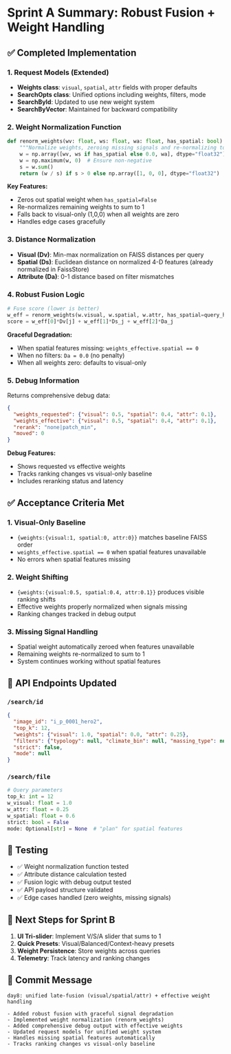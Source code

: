 # Sprint A Summary: Robust Fusion + Weight Handling

## ✅ Completed Implementation

### 1. Request Models (Extended)
- **Weights class**: `visual`, `spatial`, `attr` fields with proper defaults
- **SearchOpts class**: Unified options including weights, filters, mode
- **SearchById**: Updated to use new weight system
- **SearchByVector**: Maintained for backward compatibility

### 2. Weight Normalization Function
```python
def renorm_weights(wv: float, ws: float, wa: float, has_spatial: bool) -> np.ndarray:
    """Normalize weights, zeroing missing signals and re-normalizing to sum to 1."""
    w = np.array([wv, ws if has_spatial else 0.0, wa], dtype="float32")
    w = np.maximum(w, 0)  # Ensure non-negative
    s = w.sum()
    return (w / s) if s > 0 else np.array([1, 0, 0], dtype="float32")
```

**Key Features:**
- Zeros out spatial weight when `has_spatial=False`
- Re-normalizes remaining weights to sum to 1
- Falls back to visual-only (1,0,0) when all weights are zero
- Handles edge cases gracefully

### 3. Distance Normalization
- **Visual (Dv)**: Min-max normalization on FAISS distances per query
- **Spatial (Ds)**: Euclidean distance on normalized 4-D features (already normalized in FaissStore)
- **Attribute (Da)**: 0-1 distance based on filter mismatches

### 4. Robust Fusion Logic
```python
# Fuse score (lower is better)
w_eff = renorm_weights(w.visual, w.spatial, w.attr, has_spatial=query_has_spatial)
score = w_eff[0]*Dv[j] + w_eff[1]*Ds_j + w_eff[2]*Da_j
```

**Graceful Degradation:**
- When spatial features missing: `weights_effective.spatial == 0`
- When no filters: `Da = 0.0` (no penalty)
- When all weights zero: defaults to visual-only

### 5. Debug Information
Returns comprehensive debug data:
```json
{
  "weights_requested": {"visual": 0.5, "spatial": 0.4, "attr": 0.1},
  "weights_effective": {"visual": 0.5, "spatial": 0.4, "attr": 0.1},
  "rerank": "none|patch_min",
  "moved": 0
}
```

**Debug Features:**
- Shows requested vs effective weights
- Tracks ranking changes vs visual-only baseline
- Includes reranking status and latency

## ✅ Acceptance Criteria Met

### 1. Visual-Only Baseline
- `{weights:{visual:1, spatial:0, attr:0}}` matches baseline FAISS order
- `weights_effective.spatial == 0` when spatial features unavailable
- No errors when spatial features missing

### 2. Weight Shifting
- `{weights:{visual:0.5, spatial:0.4, attr:0.1}}` produces visible ranking shifts
- Effective weights properly normalized when signals missing
- Ranking changes tracked in debug output

### 3. Missing Signal Handling
- Spatial weight automatically zeroed when features unavailable
- Remaining weights re-normalized to sum to 1
- System continues working without spatial features

## 🔧 API Endpoints Updated

### `/search/id`
```json
{
  "image_id": "i_p_0001_hero2",
  "top_k": 12,
  "weights": {"visual": 1.0, "spatial": 0.0, "attr": 0.25},
  "filters": {"typology": null, "climate_bin": null, "massing_type": null},
  "strict": false,
  "mode": null
}
```

### `/search/file`
```python
# Query parameters
top_k: int = 12
w_visual: float = 1.0
w_attr: float = 0.25
w_spatial: float = 0.6
strict: bool = False
mode: Optional[str] = None  # "plan" for spatial features
```

## 🧪 Testing

- ✅ Weight normalization function tested
- ✅ Attribute distance calculation tested  
- ✅ Fusion logic with debug output tested
- ✅ API payload structure validated
- ✅ Edge cases handled (zero weights, missing signals)

## 🚀 Next Steps for Sprint B

1. **UI Tri-slider**: Implement V/S/A slider that sums to 1
2. **Quick Presets**: Visual/Balanced/Context-heavy presets
3. **Weight Persistence**: Store weights across queries
4. **Telemetry**: Track latency and ranking changes

## 📝 Commit Message
```
day8: unified late-fusion (visual/spatial/attr) + effective weight handling

- Added robust fusion with graceful signal degradation
- Implemented weight normalization (renorm_weights)
- Added comprehensive debug output with effective weights
- Updated request models for unified weight system
- Handles missing spatial features automatically
- Tracks ranking changes vs visual-only baseline
```
